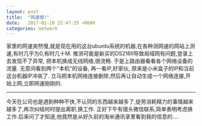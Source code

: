 ```yaml
---
layout: post
title:  "网速慢!"
date:   2017-01-10 22:47:25 +0800
categories: network
---
```

家里的网速突然慢,就是现在用的这台ubuntu系统的机器,在各种测网速的网站上测速,有时几乎为0,有时几十M. 推测可能是新买的DS216II导致局域网有问题,登录上去发现不了异常, 把本机换成无线网络,很流畅. 于是上路由器看看各个网络设备的流量. 无意间看到两个"本机"的设备, 再一看IP,好家伙, 原来是小米盒子的IP和当前这台机器IP冲突了. 立马把本机网络连接删除,然后再让自动生成一个网络连接,开始上网,立即网速刚刚的.


---
今天在公司也是遇到种种不快,不认同的东西越来越多了,徒劳消耗精力的事情越来越多了,再次纠结何时提出离职,换工作.
正好下午有猎头微信联系,简单表明考虑换工作.后来问了才知道,他竟然是从好久前的淘米通讯录里看到我的信息的....
